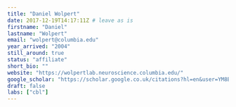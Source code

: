 ```yaml
---
title: "Daniel Wolpert"
date: 2017-12-19T14:17:11Z # leave as is
firstname: "Daniel"
lastname: "Wolpert"
email: "wolpert@columbia.edu"
year_arrived: "2004"
still_around: true
status: "affiliate"
short_bio: ""
website: "https://wolpertlab.neuroscience.columbia.edu/"
google_scholar: "https://scholar.google.co.uk/citations?hl=en&user=YM8BRlUAAAAJ"
draft: false
labs: ["cbl"]
---
```


